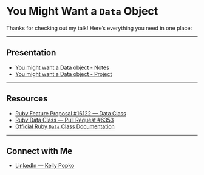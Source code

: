 # You Might Want a `Data` Object

Thanks for checking out my talk!
Here’s everything you need in one place:

---

## Presentation

- [You might want a Data object - Notes](./SPEAKER_NOTES.md)
- [You might want a Data object - Project](https://sr.ht/~kells/you-might-want-a-data-object-talk/)

---

## Resources

- [Ruby Feature Proposal #16122 — Data Class](https://bugs.ruby-lang.org/issues/16122)
- [Ruby Data Class — Pull Request #6353](https://github.com/ruby/ruby/pull/6353)
- [Official Ruby `Data` Class Documentation](https://docs.ruby-lang.org/en/3.4/Data.html)

---

## Connect with Me

- [LinkedIn — Kelly Popko](https://www.linkedin.com/in/kelly-popko/)

